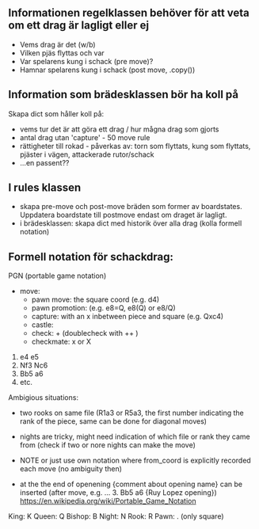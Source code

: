 

## Informationen regelklassen behöver för att veta om ett drag är lagligt eller ej


- Vems drag är det (w/b)
- Vilken pjäs flyttas och var
- Var spelarens kung i schack (pre move)? 
- Hamnar spelarens kung i schack (post move, .copy())




## Information som brädesklassen bör ha koll på 

Skapa dict som håller koll på:
- vems tur det är att göra ett drag / hur mågna drag som gjorts
- antal drag utan 'capture' - 50 move rule
- rättigheter till rokad - påverkas av: torn som flyttats, kung som flyttats, pjäster i vägen, attackerade rutor/schack
- ...en passent?? 



## I rules klassen 
- skapa pre-move och post-move bräden som former av boardstates. Uppdatera boardstate till postmove endast om draget är lagligt. 
- i brädesklassen: skapa dict med historik över alla drag (kolla formell notation)



## Formell notation för schackdrag:
PGN (portable game notation)

- move: 
    - pawn move: the square coord (e.g. d4)
    - pawn promotion: (e.g. e8=Q, e8(Q) or e8/Q)
    - capture: with an x inbetween piece and square (e.g. Qxc4)
    - castle: 
    - check: + (doublecheck with ++ )
    - checkmate: x or X

1. e4 e5
2. Nf3 Nc6
3. Bb5 a6
4. etc.

Ambigious situations:
- two rooks on same file (R1a3 or R5a3, the first number indicating the rank of the piece, same can be done for diagonal moves)
- nights are tricky, might need indication of which file or rank they came from (check if two or nore nights can make the move)
- NOTE or just use own notation where from_coord is explicitly recorded each move (no ambiguity then)

- at the the end of openening {comment about opening name} can be inserted (after move, e.g. ... 3. Bb5 a6 {Ruy Lopez opening})
https://en.wikipedia.org/wiki/Portable_Game_Notation 

King:   K
Queen:  Q
Bishop: B
Night:  N
Rook:   R
Pawn:   . (only square)

